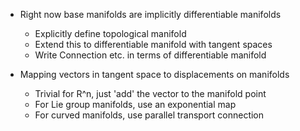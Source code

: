 - Right now base manifolds are implicitly differentiable manifolds

  - Explicitly define topological manifold
  - Extend this to differentiable manifold with tangent spaces
  - Write Connection etc. in terms of differentiable manifold

- Mapping vectors in tangent space to displacements on manifolds

  - Trivial for R^n, just 'add' the vector to the manifold point
  - For Lie group manifolds, use an exponential map
  - For curved manifolds, use parallel transport connection
